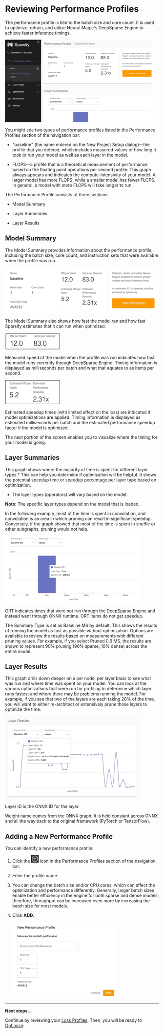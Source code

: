 <!--
Copyright (c) 2021 - present / Neuralmagic, Inc. All Rights Reserved.

Licensed under the Apache License, Version 2.0 (the "License");
you may not use this file except in compliance with the License.
You may obtain a copy of the License at

   http://www.apache.org/licenses/LICENSE-2.0

Unless required by applicable law or agreed to in writing,
software distributed under the License is distributed on an "AS IS" BASIS,
WITHOUT WARRANTIES OR CONDITIONS OF ANY KIND, either express or implied.
See the License for the specific language governing permissions and
limitations under the License.
-->

# Reviewing Performance Profiles

The performance profile is tied to the batch size and core count. It is used to optimize, retrain, and utilize Neural Magic's DeepSparse Engine to achieve faster inference timings.

<kbd><img src="images/image_14.jpg" alt="(Performance profile)" width="480" height="270" /></kbd>

You might see two types of performance profiles listed in the Performance Profiles section of the navigation bar:

- "baseline" (the name entered on the New Project Setup dialog)—the profile that you defined, which includes measured values of how long it took to run your model as well as each layer in the model.

- FLOPS—a profile that is a theoretical measurement of performance based on the floating point operations per second profile. This graph always appears and indicates the compute-intensivity of your model. A larger model has more FLOPS, while a smaller model has fewer FLOPS. In general, a model with more FLOPS will take longer to run.

The Performance Profile consists of three sections:

- Model Summary

- Layer Summaries

- Layer Results

## Model Summary

The Model Summary provides information about the performance profile, including the batch size, core count, and instruction sets that were available when the profile was run.

<kbd><img src="images/image_15.jpg" alt="(Model summary)" width="500" height="150" /></kbd>

The Model Summary also shows how fast the model ran and how fast Sparsify estimates that it can run when optimized.

<kbd><img src="images/image_15a.jpg" alt="(Model summary, measured speed detail)" width="180" height="55" /></kbd>

Measured speed of the model when the profile was run indicates how fast the model runs currently through DeepSparse Engine. Timing information is displayed as milliseconds per batch and what that equates to as items per second.

<kbd><img src="images/image_15b.jpg" alt="(Model summary, estimated speedup times)" width="180" height="80" /></kbd>

Estimated speedup times (with limited effect on the loss) are indicated if model optimizations are applied. Timing information is displayed as estimated milliseconds per batch and the estimated performance speedup factor if the model is optimized.

The next portion of the screen enables you to visualize where the timing for your model is going.

## Layer Summaries

This graph shows where the majority of time is spent for different layer types.* This can help you determine if optimization will be helpful. It shows the potential speedup time or speedup percentage per layer type based on optimization.

- The layer types (operators) will vary based on the model.

**Note:** The specific layer types depend on the model that is loaded.

In the following example, most of the time is spent in convolution, and convolution is an area in which pruning can result in significant speedup. Conversely, if the graph showed that most of the time is spent in shuffle or other subgraphs, pruning would not help.

<kbd><img src="images/image_16.jpg" alt="(Layer summaries graph)" width="440" height="220" /></kbd>

ORT indicates times that were not run through the DeepSparse Engine and instead went through ONNX runtime. ORT items do not get speedup.

The Summary Type is set as Baseline MS by default. This shows the results of running the model as fast as possible without optimization. Options are available to review the results based on measurements with different pruning values. For example, if you select Pruned 0.9 MS, the results are shown to represent 90% pruning (90% sparse, 10% dense) across the entire model.  

## Layer Results

This graph drills down deeper on a per node, per layer basis to see what was run and where time was spent on your model. You can look at the various optimizations that were run for profiling to determine which layer runs fastest and where there may be problems running the model. For example, if you see that two of the layers are each taking 20% of the time, you will want to either re-architect or extensively prune those layers to optimize the time.

<kbd><img src="images/image_17.jpg" alt="(Layer results graph)" width="440" height="270" /></kbd>

Layer ID is the ONNX ID for the layer.

Weight name comes from the ONNX graph. It is held constant across ONNX and all the way back to the original framework (PyTorch or TensorFlow).

## Adding a New Performance Profile

You can identify a new performance profile:

1. Click the <kbd><img src="images/image_18.jpg" alt="(+ icon)" width="25" height="25" /></kbd> icon in the Performance Profiles section of the navigation bar.

2. Enter the profile name.

3. You can change the batch size and/or CPU cores, which can affect the optimization and performance differently. Generally, larger batch sizes enable better efficiency in the engine for both sparse and dense models; therefore, throughput can be increased even more by increasing the batch size for most models.

4. Click **ADD**.

    <kbd><img src="images/image_19.jpg" alt="(New Performance Profile form)" width="340" height="250" /></kbd>

---
**Next steps...**

Continue by reviewing your [Loss Profiles](https://docs.neuralmagic.com/archive/sparsify/main/source/userguide/04c-reviewing-loss-profiles.html).
Then, you will be ready to [Optimize](https://docs.neuralmagic.com/archive/sparsify/main/source/userguide/05-optimize.html).
